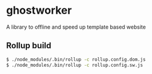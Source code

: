 # ghostworker

A library to offline and speed up template based website





## Rollup build

``` bash
$ ./node_modules/.bin/rollup -c rollup.config.dom.js
$ ./node_modules/.bin/rollup -c rollup.config.sw.js
```